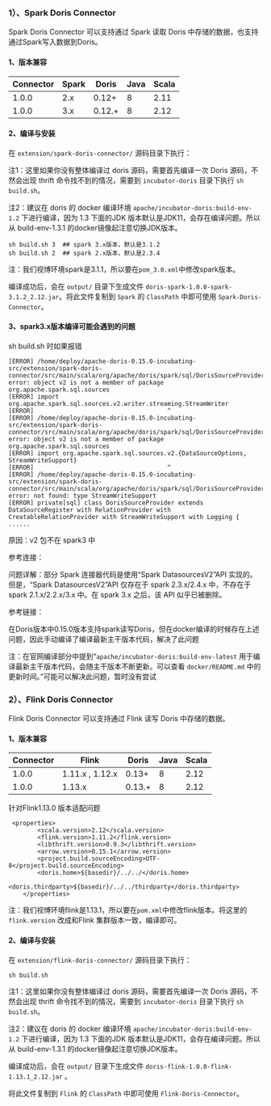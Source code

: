 ### 1）、Spark Doris Connector

Spark Doris Connector 可以支持通过 Spark 读取 Doris 中存储的数据，也支持通过Spark写入数据到Doris。

#### 1、版本兼容

| Connector | Spark | Doris  | Java | Scala |
| --------- | ----- | ------ | ---- | ----- |
| 1.0.0     | 2.x   | 0.12+  | 8    | 2.11  |
| 1.0.0     | 3.x   | 0.12.+ | 8    | 2.12  |

#### 2、编译与安装

在 `extension/spark-doris-connector/` 源码目录下执行：

注1：这里如果你没有整体编译过 doris 源码，需要首先编译一次 Doris 源码，不然会出现 thrift 命令找不到的情况，需要到 `incubator-doris` 目录下执行 `sh build.sh`。

注2：建议在 doris 的 docker 编译环境 `apache/incubator-doris:build-env-1.2` 下进行编译，因为 1.3 下面的JDK 版本默认是JDK11，会存在编译问题。所以从 build-env-1.3.1 的docker镜像起注意切换JDK版本。

```
sh build.sh 3  ## spark 3.x版本，默认是3.1.2
sh build.sh 2  ## spark 2.x版本，默认是2.3.4
```

注：我们视博环境spark是3.1.1，所以要在`pom_3.0.xml`中修改spark版本。

编译成功后，会在 `output/` 目录下生成文件 `doris-spark-1.0.0-spark-3.1.2_2.12.jar`。将此文件复制到 `Spark` 的 `ClassPath` 中即可使用 `Spark-Doris-Connector`。

#### 3、spark3.x版本编译可能会遇到的问题

sh build.sh 时如果报错

```
[ERROR] /home/deploy/apache-doris-0.15.0-incubating-src/extension/spark-doris-connector/src/main/scala/org/apache/doris/spark/sql/DorisSourceProvider.scala:24: error: object v2 is not a member of package org.apache.spark.sql.sources
[ERROR] import org.apache.spark.sql.sources.v2.writer.streaming.StreamWriter
[ERROR]                                     ^
[ERROR] /home/deploy/apache-doris-0.15.0-incubating-src/extension/spark-doris-connector/src/main/scala/org/apache/doris/spark/sql/DorisSourceProvider.scala:25: error: object v2 is not a member of package org.apache.spark.sql.sources
[ERROR] import org.apache.spark.sql.sources.v2.{DataSourceOptions, StreamWriteSupport}
[ERROR]                                     ^
[ERROR] /home/deploy/apache-doris-0.15.0-incubating-src/extension/spark-doris-connector/src/main/scala/org/apache/doris/spark/sql/DorisSourceProvider.scala:37: error: not found: type StreamWriteSupport
[ERROR] private[sql] class DorisSourceProvider extends DataSourceRegister with RelationProvider with CreatableRelationProvider with StreamWriteSupport with Logging {
......
```

原因：v2 包不在 spark3 中

参考连接：

[1]: SparkDorisConnector构建失败，spark3	"https://github.com/apache/incubator-doris/issues/7363"

问题详解：部分 Spark 连接器代码是使用“Spark DatasourcesV2”API 实现的。但是，“Spark DatasourcesV2”API 仅存在于 spark 2.3.x/2.4.x 中，不存在于 spark 2.1.x/2.2.x/3.x 中。在 spark 3.x 之后，该 API 似乎已被删除。

参考链接：

[2]: Spark连接器支持多个Spark版本：2.1.x/2.3.x/3.x	"https://github.com/apache/incubator-doris/pull/6956"

在Doris版本中0.15.0版本支持spark读写Doris，但在docker编译的时候存在上述问题，因此手动编译了编译最新主干版本代码，解决了此问题

注：在官网编译部分中提到“`apache/incubator-doris:build-env-latest` 用于编译最新主干版本代码，会随主干版本不断更新。可以查看 `docker/README.md` 中的更新时间。”可能可以解决此问题，暂时没有尝试



### 2）、Flink Doris Connector

Flink Doris Connector 可以支持通过 Flink 读写 Doris 中存储的数据。

#### 1、版本兼容

| Connector | Flink           | Doris  | Java | Scala |
| --------- | --------------- | ------ | ---- | ----- |
| 1.0.0     | 1.11.x , 1.12.x | 0.13+  | 8    | 2.12  |
| 1.0.0     | 1.13.x          | 0.13.+ | 8    | 2.12  |

针对Flink1.13.0 版本适配问题

```
 <properties>
        <scala.version>2.12</scala.version>
        <flink.version>1.11.2</flink.version>
        <libthrift.version>0.9.3</libthrift.version>
        <arrow.version>0.15.1</arrow.version>
        <project.build.sourceEncoding>UTF-8</project.build.sourceEncoding>
        <doris.home>${basedir}/../../</doris.home>
        <doris.thirdparty>${basedir}/../../thirdparty</doris.thirdparty>
    </properties>
```

注：我们视博环境flink是1.13.1，所以要在`pom.xml`中修改flink版本。将这里的 `flink.version` 改成和Flink 集群版本一致，编译即可。

#### 2、编译与安装

在 `extension/flink-doris-connector/` 源码目录下执行：

```
sh build.sh
```

注1：这里如果你没有整体编译过 doris 源码，需要首先编译一次 Doris 源码，不然会出现 thrift 命令找不到的情况，需要到 `incubator-doris` 目录下执行 `sh build.sh`。

注2：建议在 doris 的 docker 编译环境 `apache/incubator-doris:build-env-1.2` 下进行编译，因为 1.3 下面的JDK 版本默认是JDK11，会存在编译问题。所以从 build-env-1.3.1 的docker镜像起注意切换JDK版本。

编译成功后，会在 `output/` 目录下生成文件 `doris-flink-1.0.0-flink-1.13.1_2.12.jar` 。

将此文件复制到 `Flink` 的 `ClassPath` 中即可使用 `Flink-Doris-Connector`。
